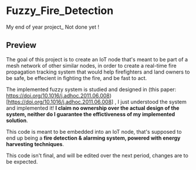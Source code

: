 # Fuzzy_Fire_Detection
My end of year project_ Not done yet !

## Preview

The goal of this project is to create an IoT node that's meant to be part of a mesh network of other similar nodes, in order to create a real-time fire propagation tracking system that would help firefighters and land owners to be safe, be effecient in fighting the fire, and be fast to act.

The implemented fuzzy system is studied and designed in (this paper: https://doi.org/10.1016/j.adhoc.2011.06.008)[https://doi.org/10.1016/j.adhoc.2011.06.008] , I just understood the system and implemented it! **I claim no ownership over the actual design of the system, neither do I guarantee the effictiveness of my implemented solution**.

This code is meant to be embedded into an IoT node, that's supposed to end up being a **fire detection & alarming system, powered with energy harvesting techniques**. 

This code isn't final, and will be edited over the next period, changes are to be expected.

